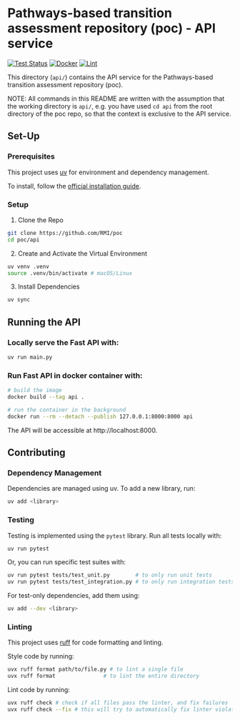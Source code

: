 # Pathways-based transition assessment repository (poc) - API service

[![Test Status](https://github.com/RMI/poc/actions/workflows/api-test.yml/badge.svg?branch=main)](https://github.com/RMI/poc/actions/workflows/api-test.yml)
[![Docker](https://github.com/RMI/poc/actions/workflows/api-docker-build-and-push.yml/badge.svg?branch=main)](https://github.com/RMI/poc/actions/workflows/api-docker-build-and-push.yml)
[![Lint](https://github.com/RMI/poc/actions/workflows/api-lint.yml/badge.svg?branch=main)](https://github.com/RMI/poc/actions/workflows/api-lint.yml)

This directory (`api/`) contains the API service for the Pathways-based transition assessment repository (poc).

NOTE: All commands in this README are written with the assumption that the working directory is `api/`, e.g. you have used `cd api` from the root directory of the poc repo, so that the context is exclusive to the API service.

## Set-Up

### Prerequisites

This project uses [uv](https://github.com/astral-sh/uv) for environment and dependency management.

To install, follow the [official installation guide](https://github.com/astral-sh/uv?tab=readme-ov-file#installation).

### Setup

1. Clone the Repo

```sh
git clone https://github.com/RMI/poc
cd poc/api
```

2. Create and Activate the Virtual Environment

```sh
uv venv .venv
source .venv/bin/activate # macOS/Linux
```

3. Install Dependencies

```sh
uv sync
```

## Running the API

### Locally serve the Fast API with:

```sh
uv run main.py
```

### Run Fast API in docker container with: 

```sh
# build the image
docker build --tag api .

# run the container in the background
docker run --rm --detach --publish 127.0.0.1:8000:8000 api
```

The API will be accessible at http://localhost:8000.

## Contributing

### Dependency Management

Dependencies are managed using uv. To add a new library, run:

```sh
uv add <library>
```

### Testing
 
Testing is implemented using the `pytest` library. Run all tests locally with:

```sh
uv run pytest
```

Or, you can run specific test suites with:

```sh
uv run pytest tests/test_unit.py        # to only run unit tests
uv run pytest tests/test_integration.py # to only run integration tests
```

For test-only dependencies, add them using:

```sh
uv add --dev <library>
```

### Linting

This project uses [ruff](https://github.com/astral-sh/ruff) for code formatting and linting.

Style code by running:
``` sh
uvx ruff format path/to/file.py # to lint a single file
uvx ruff format               # to lint the entire directory
```

Lint code by running:
```sh
uvx ruff check # check if all files pass the linter, and fix failures
uvx ruff check --fix # this will try to automatically fix linter violations
